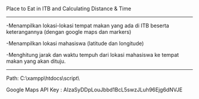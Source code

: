 Place to Eat in ITB and Calculating Distance & Time

---

-Menampilkan lokasi-lokasi tempat makan yang ada di ITB beserta keterangannya (dengan google maps dan markers) 

-Menampilkan lokasi mahasiswa (latitude dan longitude) 

-Menghitung jarak dan waktu tempuh dari lokasi mahasiswa ke tempat makan yang akan dituju.

---

Path: C:\xampp\htdocs\script\

Google Maps API Key : AIzaSyDDpLouJbbd1BcL5swzJLuh96Ejg6dNVJE
